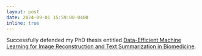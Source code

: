 ```yaml
---
layout: post
date: 2024-09-01 15:59:00-0400
inline: true
---
```


Successfully defended my PhD thesis entitled [Data-Efficient Machine Learning for Image Reconstruction and Text Summarization in Biomedicine](https://docs.google.com/presentation/d/1YyZCnVaYZyuvUKWBewwCtS_-rVLPQ1pgT6l-lQgxmyE/edit?usp=sharing).
